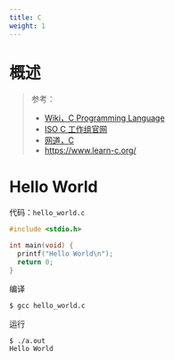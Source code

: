 ```yaml
---
title: C
weight: 1
---
```


# 概述

> 参考：
> - [Wiki，C Programming Language](<https://en.wikipedia.org/wiki/C_(programming_language)>)
> - [ISO C 工作组官网](http://www.open-std.org/jtc1/sc22/wg14/)
> - [网道，C](https://wangdoc.com/clang/)
> - <https://www.learn-c.org/>

# Hello World

代码：`hello_world.c`

```c
#include <stdio.h>

int main(void) {
  printf("Hello World\n");
  return 0;
}
```

编译

```bash
$ gcc hello_world.c
```

运行

```shell
$ ./a.out
Hello World
```
